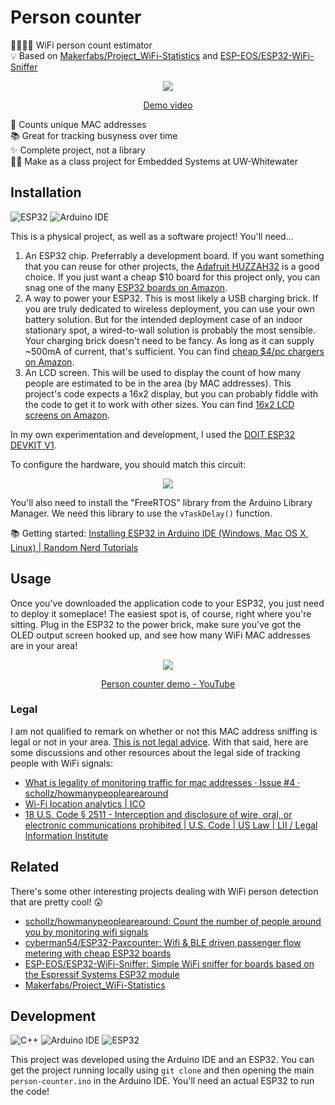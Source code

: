 <!-- ![🗝️ Archived! 👴](https://i.imgur.com/9vmkYS4.png) -->

# Person counter

👨‍👩‍👧‍👦 WiFi person count estimator \
💡 Based on [Makerfabs/Project_WiFi-Statistics] and [ESP-EOS/ESP32-WiFi-Sniffer]

<div align="center">

![](https://i.imgur.com/CW4YoAl.png)

[Demo video](https://www.youtube.com/watch?v=R-2aqAtgXY8)

</div>

📡 Counts unique MAC addresses \
📚 Great for tracking busyness over time \
✨ Complete project, not a library \
👨‍💻 Make as a class project for Embedded Systems at UW-Whitewater

## Installation

![ESP32](https://img.shields.io/static/v1?style=for-the-badge&message=ESP32&color=E7352C&logo=Espressif&logoColor=FFFFFF&label=)
![Arduino IDE](https://img.shields.io/static/v1?style=for-the-badge&message=Arduino+IDE&color=00979D&logo=Arduino&logoColor=FFFFFF&label=)

This is a physical project, as well as a software project! You'll need...

1. An ESP32 chip. Preferrably a development board. If you want something that
   you can reuse for other projects, the [Adafruit HUZZAH32] is a good choice.
   If you just want a cheap $10 board for this project only, you can snag one of
   the many [ESP32 boards on Amazon].
2. A way to power your ESP32. This is most likely a USB charging brick. If you
   are truly dedicated to wireless deployment, you can use your own battery
   solution. But for the intended deployment case of an indoor stationary spot,
   a wired-to-wall solution is probably the most sensible. Your charging brick
   doesn't need to be fancy. As long as it can supply ~500mA of current, that's
   sufficient. You can find [cheap $4/pc chargers on Amazon].
3. An LCD screen. This will be used to display the count of how many people are
   estimated to be in the area (by MAC addresses). This project's code expects a
   16x2 display, but you can probably fiddle with the code to get it to work
   with other sizes. You can find [16x2 LCD screens on Amazon].

In my own experimentation and development, I used the [DOIT ESP32 DEVKIT V1].

To configure the hardware, you should match this circuit:

<div align="center">

![](https://www.circuitschools.com/wp-content/uploads/2020/09/Interfacing-16X2-LCD-module-with-ESP-32-without-using-I2C-adapter.webp)

</div>

You'll also need to install the "FreeRTOS" library from the Arduino Library
Manager. We need this library to use the `vTaskDelay()` function.

📚 Getting started: [Installing ESP32 in Arduino IDE (Windows, Mac OS X, Linux)
| Random Nerd Tutorials]

## Usage

Once you've downloaded the application code to your ESP32, you just need to
deploy it someplace! The easiest spot is, of course, right where you're sitting.
Plug in the ESP32 to the power brick, make sure you've got the OLED output
screen hooked up, and see how many WiFi MAC addresses are in your area!

<div align="center">

[![](https://i.imgur.com/7kVg93O.png)](https://www.youtube.com/watch?v=R-2aqAtgXY8)

[Person counter demo - YouTube](https://www.youtube.com/watch?v=R-2aqAtgXY8)

</div>

### Legal

I am not qualified to remark on whether or not this MAC address sniffing is
legal or not in your area. [This is not legal advice]. With that said, here are
some discussions and other resources about the legal side of tracking people
with WiFi signals:

- [What is legality of monitoring traffic for mac addresses · Issue #4 · schollz/howmanypeoplearearound](https://github.com/schollz/howmanypeoplearearound/issues/4)
- [Wi-Fi location analytics | ICO](https://ico.org.uk/media/for-organisations/documents/1560691/wi-fi-location-analytics-guidance.pdf)
- [18 U.S. Code § 2511 - Interception and disclosure of wire, oral, or electronic communications prohibited | U.S. Code | US Law | LII / Legal Information Institute](https://www.law.cornell.edu/uscode/text/18/2511)

## Related

There's some other interesting projects dealing with WiFi person detection that
are pretty cool! 😲

- [schollz/howmanypeoplearearound: Count the number of people around you by monitoring wifi signals](https://github.com/schollz/howmanypeoplearearound#readme)
- [cyberman54/ESP32-Paxcounter: Wifi & BLE driven passenger flow metering with cheap ESP32 boards](https://github.com/cyberman54/ESP32-Paxcounter#readme)
- [ESP-EOS/ESP32-WiFi-Sniffer: Simple WiFi sniffer for boards based on the Espressif Systems ESP32 module](https://github.com/ESP-EOS/ESP32-WiFi-Sniffer#readme)
- [Makerfabs/Project_WiFi-Statistics](https://github.com/Makerfabs/Project_WiFi-Statistics#readme)

## Development

![C++](https://img.shields.io/static/v1?style=for-the-badge&message=C%2B%2B&color=00599C&logo=C%2B%2B&logoColor=FFFFFF&label=)
![Arduino IDE](https://img.shields.io/static/v1?style=for-the-badge&message=Arduino+IDE&color=00979D&logo=Arduino&logoColor=FFFFFF&label=)
![ESP32](https://img.shields.io/static/v1?style=for-the-badge&message=ESP32&color=E7352C&logo=Espressif&logoColor=FFFFFF&label=)

This project was developed using the Arduino IDE and an ESP32. You can get the
project running locally using `git clone` and then opening the main
`person-counter.ino` in the Arduino IDE. You'll need an actual ESP32 to run the
code!

<!-- prettier-ignore-start -->
[adafruit huzzah32]: https://www.adafruit.com/product/3405
[esp32 boards on amazon]: https://www.amazon.com/s?k=esp32+board
[cheap $4/pc chargers on amazon]: https://www.amazon.com/s?k=usb+charger
[16x2 LCD screens on Amazon]: https://www.amazon.com/s?k=arduino+16x2+lcd
[Makerfabs/Project_WiFi-Statistics]: https://github.com/Makerfabs/Project_WiFi-Statistics#readme
[ESP-EOS/ESP32-WiFi-Sniffer]: https://github.com/ESP-EOS/ESP32-WiFi-Sniffer#readme
[this is not legal advice]: https://notlegaladvice.law/
[Installing ESP32 in Arduino IDE (Windows, Mac OS X, Linux) | Random Nerd Tutorials]: https://randomnerdtutorials.com/installing-the-esp32-board-in-arduino-ide-windows-instructions/
[DOIT ESP32 DEVKIT V1]:  https://www.circuitstate.com/wp-content/cache/all/pinouts/doit-esp32-devkit-v1-wifi-development-board-pinout-diagram-and-reference/index.html
<!-- prettier-ignore-end -->
